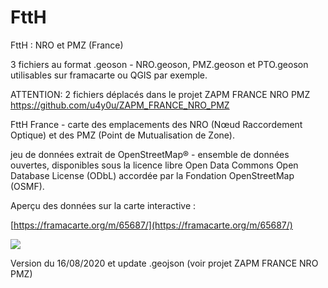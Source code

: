 # FttH

FttH : NRO et PMZ (France)

3 fichiers au format .geoson - NRO.geoson, PMZ.geoson et PTO.geoson utilisables sur framacarte ou QGIS par exemple.

ATTENTION: 2 fichiers déplacés dans le projet ZAPM FRANCE NRO PMZ
https://github.com/u4y0u/ZAPM_FRANCE_NRO_PMZ

FttH France - carte des emplacements des NRO (Nœud Raccordement Optique) et des PMZ (Point de Mutualisation de Zone).

jeu de données extrait de OpenStreetMap® - ensemble de données ouvertes, disponibles sous la licence libre Open Data Commons Open Database License (ODbL) accordée par la Fondation OpenStreetMap (OSMF).

Aperçu des données sur la carte interactive :

[https://framacarte.org/m/65687/](https://framacarte.org/m/65687/)

![](https://user-images.githubusercontent.com/54479065/90337182-1e776c00-dfe1-11ea-96ee-2659a3cfb5c7.png)

Version du 16/08/2020 et update .geojson (voir projet ZAPM FRANCE NRO PMZ)
